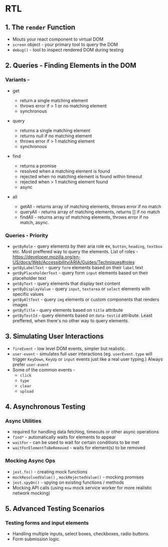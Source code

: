 # RTL

## 1. The `render` Function
- Mouts your react component to virtual DOM
- `screen` object - your primary tool to query the DOM
- `debug()` - tool to inspect rendered DOM during testing 

## 2. Queries - Finding Elements in the DOM
### Variants -
- get
    - return a single matching element
    - throws error if > 1 or no matching element
    - synchronous

- query
    - returns a single matching element
    - returns null if no matching element
    - throws error if > 1 matching element
    - synchronous

- find
    - returns a promise
    - resolved when a matching element is found
    - rejected when no matching element is found within timeout
    - rejected when > 1 matching element found
    - async

- all
    - getAll - returns array of matching elements, throws error if no match
    - queryAll - returns array of matching elements, returns [] if no match
    - findAll - returns array of matching elements, throws error if no match, async.

### Queries - Priority
- `getByRole` - query elements by their aria role ex, `button`, `heading`, `textbox` etc. Most preffered way to query the elements. List of roles - https://developer.mozilla.org/en-US/docs/Web/Accessibility/ARIA/Guides/Techniques#roles
- `getByLabelText` - query `form` elements based on their `label` text
- `getByPlaceholderText` - query form `input` elements based on their placeholder text
- `getByText` - query elements that display text content
- `getByDisplayValue` - query `input`, `textarea` or `select` elements with specific values
- `getByAltText` - query `img` elements or custom components that renders images
- `getByTitle` - query elements based on `title` attribute
- `getByTestId` - query elements based on `data-testid` attribute. Least preffered, when there's no other way to query elements.

## 3. Simulating User Interactions
- `fireEvent` - low level DOM events, simpler but realistic.
- `user-event` - simulates full user interactions (eg. `userEvent.type` will trigger `KeyDown`, `KeyUp` or `input` events just like a real user typing.) Always prefer `user-event`
- Some of the common events -
    - `click`
    - `type`
    - `clear`
    - `upload`

## 4. Asynchronous Testing
### Async Utilities
- required for handling data fetching, timeouts or other async operations
- `find*` - automatically waits for elements to appear
- `waitFor` - can be used to wait for certain conditions to be met
- `waitForElementToBeRemoved` - waits for element(s) to be removed

### Mocking Async Ops
- `jest.fn()` - creating mock functions
- `mockResolvedValue()` , `mockRejectedValue()` - mocking promises
- `jest.spyOn()` - spying on existing functions / methods
- Mocking API calls (using `msw` mock service worker for more realistic network mocking)

## 5. Advanced Testing Scenarios
### Testing forms and input elements
- Handling multiple inputs, select boxes, checkboxes, radio buttons.
- Form submission logic.